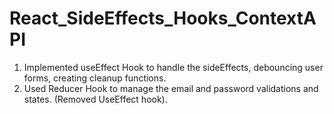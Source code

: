 # React_SideEffects_Hooks_ContextAPI

1. Implemented useEffect Hook to handle the sideEffects, debouncing user forms, creating cleanup functions.
2. Used Reducer Hook to manage the email and password validations and states. (Removed UseEffect hook).
